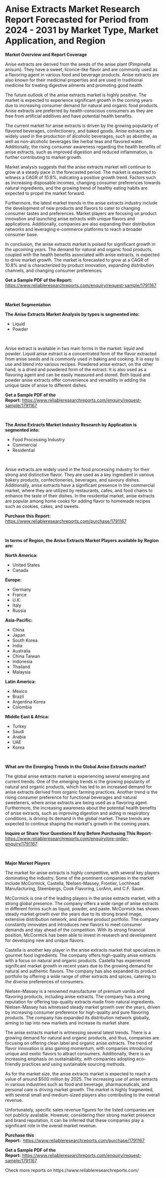 <p><h1>Anise Extracts Market Research Report Forecasted for Period from 2024 -  2031 by Market Type, Market Application, and Region</h1></p><p><strong>Market Overview and Report Coverage</strong></p>
<p><p>Anise extracts are derived from the seeds of the anise plant (Pimpinella anisum). They have a sweet, licorice-like flavor and are commonly used as a flavoring agent in various food and beverage products. Anise extracts are also known for their medicinal properties and are used in traditional medicine for treating digestive ailments and promoting good health.</p><p>The future outlook of the anise extracts market is highly positive. The market is expected to experience significant growth in the coming years due to increasing consumer demand for natural and organic food products. Anise extracts are preferred by health-conscious consumers as they are free from artificial additives and have potential health benefits.</p><p>The current market for anise extracts is driven by the growing popularity of flavored beverages, confectionery, and baked goods. Anise extracts are widely used in the production of alcoholic beverages, such as absinthe, as well as non-alcoholic beverages like herbal teas and flavored water. Additionally, the rising consumer awareness regarding the health benefits of anise extracts, such as improved digestion and reduced inflammation, is further contributing to market growth.</p><p>Market analysis suggests that the anise extracts market will continue to grow at a steady pace in the forecasted period. The market is expected to witness a CAGR of 10.8%, indicating a positive growth trend. Factors such as increasing disposable incomes, changing consumer preferences towards natural ingredients, and the growing trend of healthy eating habits are expected to propel the market forward.</p><p>Furthermore, the latest market trends in the anise extracts industry include the development of new products and flavors to cater to changing consumer tastes and preferences. Market players are focusing on product innovation and launching anise extracts with unique flavors and applications. Additionally, companies are also expanding their distribution networks and leveraging e-commerce platforms to reach a broader consumer base.</p><p>In conclusion, the anise extracts market is poised for significant growth in the upcoming years. The demand for natural and organic food products, coupled with the health benefits associated with anise extracts, is expected to drive market growth. The market is forecasted to grow at a CAGR of 10.8% and is characterized by product innovation, expanding distribution channels, and changing consumer preferences.</p></p>
<p><strong>Get a Sample PDF of the Report:</strong> <a href="https://www.reliableresearchreports.com/enquiry/request-sample/1791167">https://www.reliableresearchreports.com/enquiry/request-sample/1791167</a></p>
<p>&nbsp;</p>
<p><strong>Market Segmentation</strong></p>
<p><strong>The Anise Extracts Market Analysis by types is segmented into:</strong></p>
<p><ul><li>Liquid</li><li>Powder</li></ul></p>
<p>&nbsp;</p>
<p><p>Anise extract is available in two main forms in the market: liquid and powder. Liquid anise extract is a concentrated form of the flavor extracted from anise seeds and is commonly used in baking and cooking. It is easy to use and blend into various recipes. Powdered anise extract, on the other hand, is a dried and powdered form of the extract. It is also used as a flavoring agent and can be easily measured and stored. Both liquid and powder anise extracts offer convenience and versatility in adding the unique taste of anise to different dishes.</p></p>
<p><strong>Get a Sample PDF of the Report:</strong>&nbsp;<a href="https://www.reliableresearchreports.com/enquiry/request-sample/1791167">https://www.reliableresearchreports.com/enquiry/request-sample/1791167</a></p>
<p>&nbsp;</p>
<p><strong>The Anise Extracts Market Industry Research by Application is segmented into:</strong></p>
<p><ul><li>Food Processing Industry</li><li>Commercial</li><li>Residential</li></ul></p>
<p>&nbsp;</p>
<p><p>Anise extracts are widely used in the food processing industry for their strong and distinctive flavor. They are used as a key ingredient in various bakery products, confectioneries, beverages, and savoury dishes. Additionally, anise extracts have a significant presence in the commercial market, where they are utilized by restaurants, cafes, and food chains to enhance the taste of their dishes. In the residential market, anise extracts are popular among home cooks for adding flavor to homemade recipes such as cookies, cakes, and sweets.</p></p>
<p><strong>Purchase this Report:</strong>&nbsp; <a href="https://www.reliableresearchreports.com/purchase/1791167">https://www.reliableresearchreports.com/purchase/1791167</a></p>
<p>&nbsp;</p>
<p><strong>In terms of Region, the Anise Extracts Market Players available by Region are:</strong></p>
<p>
    <p> <strong> North America: </strong>
        <ul>
            <li>United States</li>
            <li>Canada</li>
        </ul>
        </p> 
    <p> <strong> Europe: </strong>
        <ul>
            <li>Germany</li>
            <li>France</li>
            <li>U.K.</li>
            <li>Italy</li>
            <li>Russia</li>
        </ul>
        </p> 
    <p> <strong> Asia-Pacific: </strong>
        <ul>
            <li>China</li>
            <li>Japan</li>
            <li>South Korea</li>
            <li>India</li>
            <li>Australia</li>
            <li>China Taiwan</li>
            <li>Indonesia</li>
            <li>Thailand</li>
            <li>Malaysia</li>
        </ul>
        </p> 
    <p> <strong> Latin America: </strong>
        <ul>
            <li>Mexico</li>
            <li>Brazil</li>
            <li>Argentina Korea</li>
            <li>Colombia</li>
        </ul>
        </p> 
    <p> <strong> Middle East & Africa: </strong>
        <ul>
            <li>Turkey</li>
            <li>Saudi</li>
            <li>Arabia</li>
            <li>UAE</li>
            <li>Korea</li>
        </ul>
    </p>
    </p>
<p>&nbsp;</p>
<p><strong>What are the Emerging Trends in the Global Anise Extracts market?</strong></p>
<p><p>The global anise extracts market is experiencing several emerging and current trends. One of the emerging trends is the growing popularity of natural and organic products, which has led to an increased demand for anise extracts derived from organic farming practices. Another trend is the rising consumer preference for functional beverages and natural sweeteners, where anise extracts are being used as a flavoring agent. Furthermore, the increasing awareness about the potential health benefits of anise extracts, such as improving digestion and aiding in respiratory conditions, is driving its demand in the global market. These trends are expected to continue shaping the market's growth in the coming years.</p></p>
<p><strong>Inquire or Share Your Questions If Any Before Purchasing This Report</strong>- <a href="https://www.reliableresearchreports.com/enquiry/pre-order-enquiry/1791167">https://www.reliableresearchreports.com/enquiry/pre-order-enquiry/1791167</a></p>
<p>&nbsp;</p>
<p><strong>Major Market Players</strong></p>
<p><p>The market for anise extracts is highly competitive, with several key players dominating the industry. Some of the prominent companies in the market include McCormick, Castella, Nielsen-Massey, Frontier, Lochhead Manufacturing, Steenbergs, Cook Flavoring, LorAnn, and C.F. Sauer.</p><p>McCormick is one of the leading players in the anise extracts market, with a strong global presence. The company offers a wide range of anise extracts in different forms such as liquid, powder, and paste. McCormick has shown steady market growth over the years due to its strong brand image, extensive distribution network, and diverse product portfolio. The company constantly innovates and introduces new flavors to meet consumer demands and stay ahead of the competition. With its strong financial position, McCormick has been able to invest in research and development for developing new and unique flavors.</p><p>Castella is another key player in the anise extracts market that specializes in gourmet food ingredients. The company offers high-quality anise extracts with a focus on natural and organic products. Castella has experienced significant market growth in recent years due to the growing demand for natural and authentic flavors. The company has also expanded its product portfolio by offering a wide range of other extracts and spices, catering to the diverse preferences of consumers.</p><p>Nielsen-Massey is a renowned manufacturer of premium vanilla and flavoring products, including anise extracts. The company has a strong reputation for offering top-quality extracts made from natural ingredients. Nielsen-Massey has witnessed steady market growth over the years, driven by increasing consumer preference for high-quality and pure flavoring products. The company has expanded its distribution network globally, aiming to tap into new markets and increase its market share.</p><p>The anise extracts market is witnessing several latest trends. There is a growing demand for natural and organic products, and thus, companies are focusing on offering clean label and organic anise extracts. The trend of flavor innovation is also gaining momentum, with companies introducing unique and exotic flavors to attract consumers. Additionally, there is an increasing emphasis on sustainability, with companies adopting eco-friendly practices and using sustainable sourcing methods.</p><p>As for the market size, the anise extracts market is expected to reach a value of around $500 million by 2025. The increasing use of anise extracts in various industries such as food and beverage, pharmaceuticals, and personal care is driving market growth. The market is highly fragmented, with several small and medium-sized players also contributing to the overall revenue.</p><p>Unfortunately, specific sales revenue figures for the listed companies are not publicly available. However, considering their strong market presence and brand reputation, it can be inferred that these companies play a significant role in the overall market revenue.</p></p>
<p><strong>Purchase this Report:</strong>&nbsp;&nbsp;<a href="https://www.reliableresearchreports.com/purchase/1791167">https://www.reliableresearchreports.com/purchase/1791167</a></p>
<p></p>
<p><strong>Get a Sample PDF of the Report:</strong>&nbsp;<a href="https://www.reliableresearchreports.com/enquiry/request-sample/1791167">https://www.reliableresearchreports.com/enquiry/request-sample/1791167</a></p>
<p>Check more reports on https://www.reliableresearchreports.com/</p>